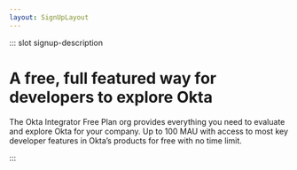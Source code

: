 ```yaml
---
layout: SignUpLayout
---
```


::: slot signup-description
 # A free, full featured way for developers to explore Okta

The Okta Integrator Free Plan org provides everything you need to evaluate and explore Okta for your company. Up to 100 MAU with access to most key developer features in Okta’s products for free with no time limit.

:::

<SignUp />
